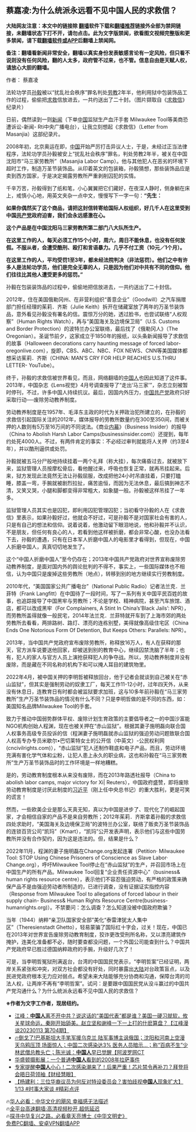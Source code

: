  <!-- 面包屑导航 --> <h2>蔡嘉凌:为什么统派永远看不见中国人民的求救信？</h2> <p class="notice"><b>大陆网友注意：本文中的链接除 <a href="https://github.com/bannedbook/fanqiang" >翻墙</a>软件下载和<a href="https://github.com/killgcd/justmysocks/blob/master/README.md">翻墙推荐</a>链接外全部为禁网链接，未翻墙状态下打不开，请勿点击。此为文字版禁闻，欲看图文视频完整版和更多禁闻，请下载<a href="https://github.com/bannedbook/fanqiang">翻墙软件或APP</a>后翻墙上禁闻网。</p><p>备注：翻墙看新闻非常安全，翻墙以真实身份发表敏感言论有一定风险，但只看不说则没有任何风险，翻的人太多，政府管不过来，也不管。信息自由是天赋人权，请放心大胆的翻墙。</b></p>  <div class="entry"> <p>作者： 蔡嘉凌</p> <p id="conimg">法轮功学员<a href="https://www.bannedbook.org/bnews/tag/%e5%ad%99%e6%af%85/" class="st_tag internal_tag" rel="tag" title="标签 孙毅 下的日志">孙毅</a>被以“扰乱社会秩序”罪名判处<a href="https://www.bannedbook.org/bnews/tag/%E5%8A%B3%E6%95%99/" class="st_tag internal_tag" rel="tag" title="标签 劳教 下的日志">劳教</a>2年半，他利用狱中包装饰品工作的过程，偷偷把<a href="https://www.bannedbook.org/bnews/tag/%E6%B1%82%E6%95%91/" class="st_tag internal_tag" rel="tag" title="标签 求救 下的日志">求救</a>信放进去，一共约送出了二十封。（图片撷取自《<a href="https://www.bannedbook.org/bnews/tag/%E6%B1%82%E6%95%91%E4%BF%A1/" class="st_tag internal_tag" rel="tag" title="标签 求救信 下的日志">求救信</a>》纪录片）</p> <p>日前，偶然读到一则<span class='wp_keywordlink_affiliate'><a href="https://www.bannedbook.org/" title="新闻">新闻</a></span>（下单<span class='wp_keywordlink_affiliate'><a href="https://www.bannedbook.org/" title="中国" target="_blank">中国</a></span>监狱生产血汗手套 Milwaukee Tool等美商恐遭诉讼-新闻- Rti中央广播电台），让我立刻想起《求救信》（Letter from Masanjia）这部纪录片。</p> <p>2008年初，北京奥运在即，<a href="https://www.bannedbook.org/bnews/tag/%E4%B8%AD%E5%9B%BD/" class="st_tag internal_tag" rel="tag" title="标签 中国 下的日志">中国</a>开始严厉打击异议人士，于是，未经过正当法律程序，法轮功学员孙毅被安上“扰乱社会秩序”罪名，判处劳教2年半，被关在中国沈阳市“马三家劳教所”（Masanjia Labor Camp）。他与其他犯人在恶劣的环境下超时工作，制造万圣节装饰品。从印着英文的包装箱，孙毅猜想，那些装饰品应是卖到西方国家，于是决定揭露劳教所严重剥削囚犯的实情。</p> <p>千辛万苦，孙毅得到了纸和笔，小心翼翼把它们藏好，在夜深人静时，侧身躺在床上，戒慎小心地，用英文夹杂一点中文，慢慢写下一字一句：<strong>“先生：</strong></p> <p><strong>如果你偶然买了这个商品，请把这封信转寄给国际人权组织，好几千人在这里受到中国<a href="https://www.bannedbook.org/bnews/tag/%e5%85%b1%e4%ba%a7%e5%85%9a/" class="st_tag internal_tag" rel="tag" title="标签 共产党 下的日志">共产党</a>政府迫害，我们会永远感激在心。</strong></p> <p><strong>这个产品是在中国沈阳马三家劳教所第二部门八大队所生产。</strong></p>  <p><strong>在这里工作的人，每天必须工作15个小时，周六，周日不能休息，也没有任何放假。不服从者，会遭受酷刑、殴打和言语暴力。几乎不付工资（10元／1个月）。</strong></p> <p><strong>在这里工作的人，平均受罚1至3年，都未经法院判决（非法惩罚）。他们之中有许多人是法轮功学员，他们是完全无辜的人，只是因为他们对中共有不同的信仰。他们往往比其他人遭受更多的惩罚。”</strong></p> <p>孙毅在包装装饰品的过程中，偷偷地把信放进去，一共约送出了二十封信。</p> <p>2012年，住在美国俄勒冈州、在非营利组织“善意企业”（Goodwill）之汽车捐赠部门担任经理的茱莉．齐斯（Julie Keith）拆开在储藏室放了两年的万圣节装饰品，意外看见孙毅没有署名的信。震惊万分的她，透过脸书，也尝试联络“人权观察”（Human Rights Watch），再与“美国海关及边境保卫局”（U.S. Customs and Border Protection）的波特兰办公室联络，最后找了《俄勒冈人》（The Oregonian）。圣诞节前夕，这家成立于1850年的报纸，以头条新闻报导了求救信的故事（Halloween decorations carry haunting message of forced labor- oregonlive.com），旋即，CBS、ABC、NBC、FOX NEWS、CNN等美国媒体都想采访茱莉．齐斯（CHINA: MAN&#8217;S CRY FOR HELP REACHES U.S.THRU LETTER- YouTube）。</p> <p>终于，孙毅的求救信被世界看见，而且，网络翻墙的<a href="https://www.bannedbook.org/bnews/tag/%e4%b8%ad%e5%9b%bd%e4%ba%ba/" class="st_tag internal_tag" rel="tag" title="标签 中国人 下的日志">中国人</a>也因此知道了这件事。2013年，中国杂志《Lens视觉》4月号调查报导了“走出‘马三家’”，杂志立刻被暂时停刊，不过，许多中国人持续抗议。最后，因国内外压力，<a href="https://www.bannedbook.org/bnews/tag/%e4%b8%ad%e5%9b%bd%e5%85%b1%e4%ba%a7%e5%85%9a/" class="st_tag internal_tag" rel="tag" title="标签 中国共产党 下的日志">中国共产党</a>政府只好采取行动──废除劳动教养制度。</p> <p>劳动教养制度是在1957年、毛泽东主政的时代为关押政治犯所建立的，在孙毅的求救信引起国际关注的2012年，媒体报导的劳教所数量约在300至350间，而被关押的人数则有5万至16万间的不同说法。《商业<span class='wp_keywordlink_affiliate'><a href="https://www.bannedbook.org/bnews/ccpdope/" title="中共高层内幕" target="_blank">内幕</a></span>》（Business Insider）的报导（China to Abolish Harsh Labor Camps(businessinsider.com)）还提到，每年约处死4000人。不过，有两件肯定的事实：不必经过审判就能将人关押（约3至4年），并以酷刑逼供或处罚。</p> <p>孙毅就被五马分尸般地持续挂着一两个礼拜（称大挂），每次痛昏过去，就被放下来，监狱管理人员按摩松骨后，看他醒过来，呼吸也恢复正常，就再吊挂起来。后来，狱方发现此法竟然无法让孙毅屈服，改成把他24小时吊直挂着，只要打瞌睡，膝盖一弯，手腕就被剧烈拉扯，痛苦逾恒，而因为无法休息，最后搞到神志不清，又笑又哭，小腿和脚都变得非常粗大，如象腿一般。孙毅被这样吊挂了一年多。</p>  <p>监狱管理人员其实也是囚犯，即利用囚犯管理囚犯；当初看守孙毅的人在《求救信》里表示，如果孙毅好过，他就会不好过，可是孙毅不是对国家社会有害的人，只是有自己的想法和信仰。说着说着，他激动留下眼泪地说，他和孙毅并不认识，不是朋友，但任何有良心的人，若看到他这样被折磨，都会非常心酸，也没办法看下去，孙毅的遭遇，只有在日本军人折磨中国人的电影里才看得到，但现在，中国人折磨中国人，真真切切地发生了。</p> <p>这个“中国人折磨中国人”至今仍存在；2013年中国共产党政府对世界宣称废除劳动教养制度，是面对国内外的舆论批判的不得不，事实上，一些国际媒体也不相信，认为中国只是废掉这些劳教所（地点），转移到别的地方继续实行劳教制度。</p> <p>2010年代，“美国国家公共广播电台”（National Public Radio）记者法兰克．兰菲特（Frank Langfitt）在中国待了一段时间，写了一系列有关中国平民百姓的故事，也追踪报导了中国黑牢与劳教所；不论是学校、精神病院，甚至汽车旅馆、酒店，都可以改成黑牢（For Complainers, A Stint In China&#8217;s&#8217;Black Jails&#8217;: NPR），而劳教所盖得就像一般民宅，2014年法兰克．兰菲特就开车到了上海市郊的两处劳教所去看看，两排路树、路灯、漂亮的连栋别墅，美得就像高级住宅区（China Ends One Notorious Form Of Detention, But Keeps Others: Parallels: NPR）。</p> <p>2013年，当中国共产党政府宣布废除劳教所，称释放16万人，有人在获释的那天，官方派车说要送他回家，却被送到别的教育中心，继续囚禁洗脑了半年；也有，犯人的家人与官方人员上演抢获释犯人的争夺战。所以，劳动教养制度并没有废除，而是藏在不同名称的机构下和可以掩人耳目的建筑物里。</p> <p>2022年4月，被中国关押的李明哲被释放回台，他于记者会就谈到自己被关在“赤山监狱”，但其实是强制劳动的奴隶工厂，每天工作11-12小时，过年四天外，从来没有休息日，连教育日有时都会被监狱要求加班，这与10多年前孙毅在“马三家劳教所”生产万圣节装饰品的情况有什么不同？只是李明哲做的是不同的东西，如：美国知名品牌Milwaukee Tool的手套。</p> <p>致力于推动中国弱势群体平权、废除计划生育政策的主要倡导者之一的中国沙富能 NGO机构创始人程渊，现在也被关押在“赤山监狱”。根据其妻子施明磊向联合国人权事务高级专员投诉的信（程渊妻子施明磊就赤山监狱的强迫劳动问题致联合国人权高专办专员米歇尔•巴切莱特女士的公开信（中英文）-公民权利网(cncivilrights.com)），“赤山监狱”犯人还制作鞋底和电子产品，而且，劳动环境充满有害化学气体和尘粉，让犯人患上永久的职业病，这也和孙毅在“马三家劳教所”生产万圣节装饰品时的工作环境是一样地糟糕。</p> <p>是的，劳动教育制度根本从来没有废除，而在2013年路透社报导（China to abolish labor camps, major victory for Xi| Reuters），中国政府盛赞，即将废除劳动教育制度是讨厌此制度的<a href="https://www.bannedbook.org/bnews/tag/%e4%b9%a0%e8%bf%91%e5%b9%b3/" class="st_tag internal_tag" rel="tag" title="标签 习近平 下的日志">习近平</a>（刚上任中央总书记）的重大胜利，更是可笑的谎言！</p>  <p>然而，一些欧美企业是那么天真无知，真以为中国是进步了、现代化了的崛起国家，才会相信自家的产品不是来自劳教所；2012年茱莉．齐斯拿着孙毅的求救信四处求助时，“美国海关及边境保卫局”的波特兰办公室，联络了贩卖万圣节装饰品的连锁百货公司“凯玛”（Kmart），“凯玛”公开发表声明，表示他们与这些中国劳教所并没有合作契约，因为这是违法的。但，结果是什么？</p> <p>2022年11月，程渊的妻子施明磊在Change.org发起连署（Petition· Milwaukee Tool: STOP Using Chinese Prisoners of Conscience as Slave Labor· Change.org），呼吁Milwaukee Tool停止在“赤山监狱”的生产，并召回市场上在中国生产的所有产品。Milwaukee Tool回复“企业责任资源中心”（business&amp; human rights resource centre），表示他们不容忍强迫劳动，有严格的政策来确保产品不是由强迫劳动者所制造的，已进行调查，没有证据证实指控内容（Response from Milwaukee Tool to allegations of forced labour in their supply chain- Business&amp; Human Rights Resource Centre(business-humanrights.org)）。不禁要问：怎么调查？怎么知道没被中国政府欺骗？</p> <p>当年（1944）纳粹“亲卫队国家安全部”美化“泰雷津犹太人集中区”（Theresienstadt Ghetto），轻易蒙骗了国际红十字会，过关！现在，中国已在2013年对世界宣告废除劳动教育制度，狡诈更改受刑所名称，又以漂亮建筑作掩护，连美化准备都不必，随时要查都没问题，一个外国公司能查到什么？中国共产党政府早已胜过德国纳粹政府的手腕，升级好几次了！</p> <p>可是，当李明哲冤狱刑满返台，台湾的中国国民党表示，“李明哲案”已经证明，两岸关系紧张和冲突，对双方社会都没有好处，同时暴露出<span class='wp_keywordlink_affiliate'><a href="https://www.bannedbook.org/" title="大陆" target="_blank">大陆</a></span>对台政策盲点，以及民进党政府根本无力应对弱点。希望未来大陆能够充分协商和沟通，保障台湾的司法人权，让两岸不再有“李明哲案”。试问：是要跟中国国民党从没斗赢过的中国共产党沟通什么？为什么统派永远看不见中国人民的求救信？</p> <p><strong>※作者为文字工作者，现居纽约。</strong></p> <!--<div id="taboola-mid-1"></div>--><ul class='op-related-articles' title='相关阅读'> <li><a href='https://www.bannedbook.org/bnews/cbnews/20230114/1836278.html' target='_blank'>江峰：<b>中国人</b>离不开中共？说这话的“美国代表”都是谁？美国一硬习就软，攸关星球命运，秦刚开始舔美。赵立坚和谢峰一下一上打的什麽算盘？【江峰漫谈20230113 第704期】</a></li> <li><a href='https://www.bannedbook.org/bnews/bannedvideo/20230114/1836217.html' target='_blank'>🔥倒戈了!巴基斯坦大手笔军援乌克兰 陆军事博主讽俄国；沈阳和河南上空漫天乌鸦压顶 场面惊人；中国二次感染达3% 医务人员暗示...；称“百病不生”少林武僧总教头亡；陈光诚：<b>中国人</b>早已觉醒【阿波罗网CT</a></li> <li><a href='https://www.bannedbook.org/bnews/ssgc/20230114/1836169.html' target='_blank'>华盛顿摄影展：一个普通<b>中国人</b>看到的2008年拉萨事件</a></li> <li><a href='https://www.bannedbook.org/bnews/bannedvideo/20230114/1836121.html' target='_blank'>专家提醒<b>中国人</b>小心！二次感染潮来了！后果严重！芯片禁令再补刀？拜登将会晤日荷领袖【财经慧眼】</a></li> <li><a href='https://www.bannedbook.org/bnews/bannedvideo/20230114/1836106.html' target='_blank'>【杨建利：三位华裔议员为何反对特设委员会？害怕歧视<b>中国人</b>现象扩大】1/13 #时事大家谈 #精彩点评</a></li> </ul> <p class="texttj"> 🔥<a href="https://www.bannedbook.org/bnews/comments/20220220/1694796.html" target="_blank">华人必看：中华文化的飓风 幸福感无法描述</a><br/> 🔥<a href="https://github.com/bannedbook/fanqiang/wiki/V2ray%E6%9C%BA%E5%9C%BA" target="_blank">全平台高速翻墙:高清视频秒开,超低延迟</a><br/> 🔥<a href="https://www.bannedbook.org/bnews/comments/20220808/1768773.html" target="_blank">探寻中华复兴之路，必看章天亮博士《中华文明史》</a><br/> <a href="https://github.com/bannedbook/fanqiang/wiki/%E7%A6%81%E9%97%BB%E7%BD%91%E5%AE%89%E5%8D%93%E7%BF%BB%E5%A2%99%E6%96%B0%E9%97%BBAPP" target="_blank">免费PC翻墙、安卓VPN翻墙APP</a><br/> </p><p class="src-info">　 </p> <a name='sharetosocial'></a> <div style="margin-bottom:5px;padding-bottom:5px;clear:both"> <div id="archive-pix-1" class="banner-ads"> <!-- AuctionX Display platform tag START --> <div id="27602x728x90x621x_ADSLOT1" clicktrack="%%CLICK_URL_ESC%%"></div>  <!-- AuctionX Display platform tag END --> </div> <div id="archive-pix-2" class="banner-ads"> <!-- AuctionX Display platform tag START --> <div id="27556x300x250x621x_ADSLOT1" clicktrack="%%CLICK_URL_ESC%%" style="margin:0 auto;text-align:center"></div>  <!-- AuctionX Display platform tag END --> </div> </div>  <div id="archive-pix-1" class="banner-ads"> <!-- AuctionX Display platform tag START --> <div id="27603x728x90x621x_ADSLOT1" clicktrack="%%CLICK_URL_ESC%%"></div>  <!-- AuctionX Display platform tag END --> </div> </div><!--END ENTRY--> 